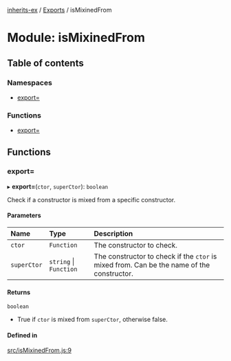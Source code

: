 [inherits-ex](../README.md) / [Exports](../modules.md) / isMixinedFrom

# Module: isMixinedFrom

## Table of contents

### Namespaces

- [export&#x3D;](isMixinedFrom.export_.md)

### Functions

- [export&#x3D;](isMixinedFrom.md#export&#x3D;)

## Functions

### export&#x3D;

▸ **export=**(`ctor`, `superCtor`): `boolean`

Check if a constructor is mixed from a specific constructor.

#### Parameters

| Name | Type | Description |
| :------ | :------ | :------ |
| `ctor` | `Function` | The constructor to check. |
| `superCtor` | `string` \| `Function` | The constructor to check if the `ctor` is mixed from. Can be the name of the constructor. |

#### Returns

`boolean`

- True if `ctor` is mixed from `superCtor`, otherwise false.

#### Defined in

[src/isMixinedFrom.js:9](https://github.com/snowyu/inherits-ex.js/blob/5942071/src/isMixinedFrom.js#L9)

